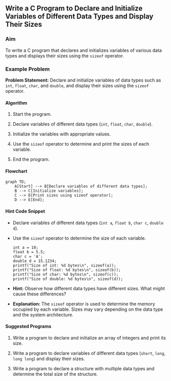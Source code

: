 ## Write a C Program to Declare and Initialize Variables of Different Data Types and Display Their Sizes

### Aim

To write a C program that declares and initializes variables of various data types and displays their sizes using the `sizeof` operator.

### Example Problem

**Problem Statement:** Declare and initialize variables of data types such as `int`, `float`, `char`, and `double`, and display their sizes using the `sizeof` operator.

#### Algorithm

1.  Start the program.
    
2.  Declare variables of different data types (`int`, `float`, `char`, `double`).
    
3.  Initialize the variables with appropriate values.
    
4.  Use the `sizeof` operator to determine and print the sizes of each variable.
    
5.  End the program.
    

#### Flowchart

```
graph TD;
    A[Start] --> B[Declare variables of different data types];
    B --> C[Initialize variables];
    C --> D[Print sizes using sizeof operator];
    D --> E[End];
```

#### Hint Code Snippet

-   Declare variables of different data types (`int a`, `float b`, `char c`, `double d`).
    
-   Use the `sizeof` operator to determine the size of each variable.
    
    ```
    int a = 10;
    float b = 5.5;
    char c = 'A';
    double d = 15.1234;
    printf("Size of int: %d bytes\n", sizeof(a));
    printf("Size of float: %d bytes\n", sizeof(b));
    printf("Size of char: %d bytes\n", sizeof(c));
    printf("Size of double: %d bytes\n", sizeof(d));
    ```
    
-   **Hint:** Observe how different data types have different sizes. What might cause these differences?
    
-   **Explanation:** The `sizeof` operator is used to determine the memory occupied by each variable. Sizes may vary depending on the data type and the system architecture.
    

#### Suggested Programs

1.  Write a program to declare and initialize an array of integers and print its size.
    
2.  Write a program to declare variables of different data types (`short`, `long`, `long long`) and display their sizes.
    
3.  Write a program to declare a structure with multiple data types and determine the total size of the structure.
<!--stackedit_data:
eyJoaXN0b3J5IjpbNzI5NzIxMzcyXX0=
-->